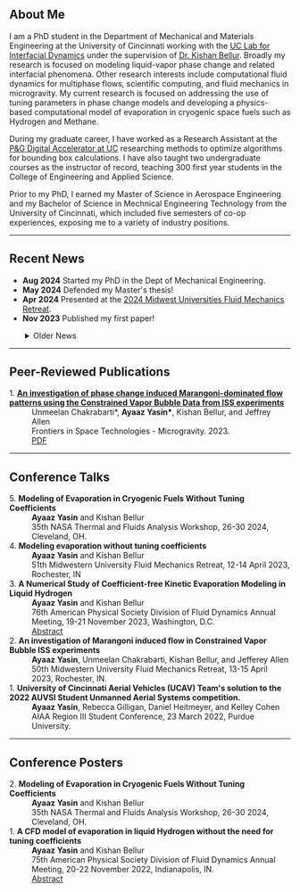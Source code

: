 <h2 id="about">About Me</h2>

I am a PhD student in the Department of Mechanical and Materials Engineering at the University of Cincinnati working with the <a href="https://ceas.uc.edu/research/centers-labs/lab-for-interfacial-dynamics.html" target="_blank">UC Lab for Interfacial Dynamics</a> under the supervision of <a href="https://researchdirectory.uc.edu/p/bellurkn" target="_blank">Dr. Kishan Bellur</a>. Broadly my research is focused on modeling liquid-vapor phase change and related interfacial phenomena. Other research interests include computational fluid dynamics for multiphase flows, scientific computing, and fluid mechanics in microgravity. My current research is focused on addressing the use of tuning parameters in phase change models and developing a physics-based computational model of evaporation in cryogenic space fuels such as Hydrogen and Methane. 

During my graduate career, I have worked as a Research Assistant at the <a href="https://ceas.uc.edu/research/centers-labs/uc-simulation-center.html" target="_blank">P&G Digital Accelerator at UC</a> researching methods to optimize algorithms for bounding box calculations. I have also taught two undergraduate courses as the instructor of record, teaching 300 first year students in the College of Engineering and Applied Science.

Prior to my PhD, I earned my Master of Science in Aerospace Engineering and my Bachelor of Science in Mechnical Engineering Technology from the University of Cincinnati, which included five semesters of co-op experiences, exposing me to a variety of industry positions. 

***
<h2 id="news">Recent News</h2>
<ul class="less_space">
    <li><strong>Aug 2024</strong> Started my PhD in the Dept of Mechanical Engineering.</li>
    <li><strong>May 2024</strong> Defended my Master's thesis!</li> 
    <li><strong>Apr 2024</strong> Presented at the <a href="http://mufmech.org/archive/programs/2024_Program.pdf" target="_blank">2024 Midwest Universities Fluid Mechanics Retreat</a>.</li> 
    <li><strong>Nov 2023</strong> Published my first paper!</li> 
</ul>
<details style="margin-left: 28px;" class="less_space">
<summary>Older News</summary>
<ul style="margin-left: -28px;">
    <li><strong>Nov 2023</strong> Presented at the <a href="https://meetings.aps.org/Meeting/DFD23/Session/R36.8" target="_blank">2023 American Physical Society Division of Fluid Dynamics</a> conference.</li> 
    <li><strong>Aug 2023</strong> Started teaching ENED 1100 and 1120 Foundations of Engineering Design Thinking as the instructor of record.</li>
    <li><strong>Apr 2023</strong> Presented at the <a href="http://mufmech.org/archive/programs/2023_Program.pdf" target="_blank">2023 Midwest Universities Fluid Mechanics Retreat</a>.</li> 
    <li><strong>Jan 2023</strong> Started a Graduate Assistantship with the Dept of Engineering and Computing Education.</li>
    <li><strong>Nov 2022</strong> Presented a poster at the <a href="https://meetings.aps.org/Meeting/DFD22/Session/S01.24" target="_blank">2023 American Physical Society Division of Fluid Dynamics</a> conference.</li>
    <li><strong>Oct 2022</strong> Started a Research Assistantship at the <a href="https://ceas.uc.edu/research/centers-labs/uc-simulation-center.html" target="_blank">P&G Digital Accelerator</a>.</li>
    <li><strong>Aug 2022</strong> Started my Master's in the Dept of Aerospace Engineering.</li>
</ul>
</details>

*** 
<h2 id="publications">Peer-Reviewed Publications</h2>

<dl>
    <dt>1. <a href="https://www.frontiersin.org/journals/space-technologies/articles/10.3389/frspt.2023.1263496/full" target="_blank"><b>An investigation of phase change induced Marangoni-dominated flow patterns using the Constrained Vapor Bubble Data from ISS experiments</b></a></dt>
    <dd>Unmeelan Chakrabarti*, <b>Ayaaz Yasin*</b>, Kishan Bellur, and Jeffrey Allen</dd>
    <dd>Frontiers in Space Technologies - Microgravity. 2023.</dd>
    <dd><a href="assets/files/chakrabarti_2023.pdf">PDF</a></dd>
</dl>

***
<h2 id="talks">Conference Talks</h2>
<dl>
<!---->
    <dt>5. <b>Modeling of Evaporation in Cryogenic Fuels Without Tuning Coefficients</b></dt>
    <dd><b>Ayaaz Yasin</b> and Kishan Bellur</dd>
    <dd>35th NASA Thermal and Fluids Analysis Workshop, 26-30 2024, Cleveland, OH.</dd>
<!---->
    <dt>4. <b>Modeling evaporation without tuning coefficients</b></dt>
    <dd><b>Ayaaz Yasin</b> and Kishan Bellur</dd>
    <dd>51th Midwestern University Fluid Mechanics Retreat, 12-14 April 2023, Rochester, IN</dd>
<!---->
    <dt>3. <b>A Numerical Study of Coefficient-free Kinetic Evaporation Modeling in Liquid Hydrogen</b></dt>
    <dd><b>Ayaaz Yasin</b> and Kishan Bellur</dd>
    <dd>76th American Physical Society Division of Fluid Dynamics Annual Meeting, 19-21 November 2023, Washington, D.C.</dd>
    <dd><a href="https://meetings.aps.org/Meeting/DFD23/Session/R36.8" target="_blank">Abstract</a></dd>
<!---->
    <dt>2. <b>An investigation of Marangoni induced flow in Constrained Vapor Bubble ISS experiments</b></dt>
    <dd><b>Ayaaz Yasin</b>, Unmeelan Chakrabarti, Kishan Bellur, and Jefferey Allen</dd>
    <dd>50th Midwestern University Fluid Mechanics Retreat, 13-15 April 2023, Rochester, IN.</dd>
<!---->
    <dt>1. <b>University of Cincinnati Aerial Vehicles (UCAV) Team's solution to the 2022 AUVSI Student Unmanned Aerial Systems competition.</b></dt>
    <dd><b>Ayaaz Yasin</b>, Rebecca Gilligan, Daniel Heitmeyer, and Kelley Cohen</dd>
    <dd>AIAA Region III Student Conference, 23 March 2022, Purdue University.</dd>
</dl>

***
<h2 id="posters">Conference Posters</h2>
<dl>
<!---->
    <dt>2. <b>Modeling of Evaporation in Cryogenic Fuels Without Tuning Coefficients</b></dt>
    <dd><b>Ayaaz Yasin</b> and Kishan Bellur</dd>
    <dd>35th NASA Thermal and Fluids Analysis Workshop, 26-30 2024, Cleveland, OH.</dd>
<!---->
    <dt>1. <b>A CFD model of evaporation in liquid Hydrogen without the need for tuning coefficients</b></dt>
    <dd><b>Ayaaz Yasin</b> and Kishan Bellur</dd>
    <dd>75th American Physical Society Division of Fluid Dynamics Annual Meeting, 20-22 November 2022, Indianapolis, IN.</dd>
    <dd><a href="https://meetings.aps.org/Meeting/DFD22/Session/S01.24" target="_blank">Abstract</a></dd>
</dl>